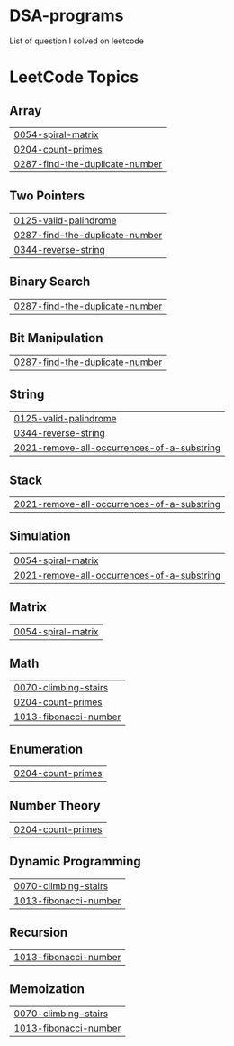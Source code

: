 # DSA-programs
List of question I solved on leetcode
<!---LeetCode Topics Start-->
# LeetCode Topics
## Array
|  |
| ------- |
| [0054-spiral-matrix](https://github.com/codetanmay26-lang/DSA-programs/tree/master/0054-spiral-matrix) |
| [0204-count-primes](https://github.com/codetanmay26-lang/DSA-programs/tree/master/0204-count-primes) |
| [0287-find-the-duplicate-number](https://github.com/codetanmay26-lang/DSA-programs/tree/master/0287-find-the-duplicate-number) |
## Two Pointers
|  |
| ------- |
| [0125-valid-palindrome](https://github.com/codetanmay26-lang/DSA-programs/tree/master/0125-valid-palindrome) |
| [0287-find-the-duplicate-number](https://github.com/codetanmay26-lang/DSA-programs/tree/master/0287-find-the-duplicate-number) |
| [0344-reverse-string](https://github.com/codetanmay26-lang/DSA-programs/tree/master/0344-reverse-string) |
## Binary Search
|  |
| ------- |
| [0287-find-the-duplicate-number](https://github.com/codetanmay26-lang/DSA-programs/tree/master/0287-find-the-duplicate-number) |
## Bit Manipulation
|  |
| ------- |
| [0287-find-the-duplicate-number](https://github.com/codetanmay26-lang/DSA-programs/tree/master/0287-find-the-duplicate-number) |
## String
|  |
| ------- |
| [0125-valid-palindrome](https://github.com/codetanmay26-lang/DSA-programs/tree/master/0125-valid-palindrome) |
| [0344-reverse-string](https://github.com/codetanmay26-lang/DSA-programs/tree/master/0344-reverse-string) |
| [2021-remove-all-occurrences-of-a-substring](https://github.com/codetanmay26-lang/DSA-programs/tree/master/2021-remove-all-occurrences-of-a-substring) |
## Stack
|  |
| ------- |
| [2021-remove-all-occurrences-of-a-substring](https://github.com/codetanmay26-lang/DSA-programs/tree/master/2021-remove-all-occurrences-of-a-substring) |
## Simulation
|  |
| ------- |
| [0054-spiral-matrix](https://github.com/codetanmay26-lang/DSA-programs/tree/master/0054-spiral-matrix) |
| [2021-remove-all-occurrences-of-a-substring](https://github.com/codetanmay26-lang/DSA-programs/tree/master/2021-remove-all-occurrences-of-a-substring) |
## Matrix
|  |
| ------- |
| [0054-spiral-matrix](https://github.com/codetanmay26-lang/DSA-programs/tree/master/0054-spiral-matrix) |
## Math
|  |
| ------- |
| [0070-climbing-stairs](https://github.com/codetanmay26-lang/DSA-programs/tree/master/0070-climbing-stairs) |
| [0204-count-primes](https://github.com/codetanmay26-lang/DSA-programs/tree/master/0204-count-primes) |
| [1013-fibonacci-number](https://github.com/codetanmay26-lang/DSA-programs/tree/master/1013-fibonacci-number) |
## Enumeration
|  |
| ------- |
| [0204-count-primes](https://github.com/codetanmay26-lang/DSA-programs/tree/master/0204-count-primes) |
## Number Theory
|  |
| ------- |
| [0204-count-primes](https://github.com/codetanmay26-lang/DSA-programs/tree/master/0204-count-primes) |
## Dynamic Programming
|  |
| ------- |
| [0070-climbing-stairs](https://github.com/codetanmay26-lang/DSA-programs/tree/master/0070-climbing-stairs) |
| [1013-fibonacci-number](https://github.com/codetanmay26-lang/DSA-programs/tree/master/1013-fibonacci-number) |
## Recursion
|  |
| ------- |
| [1013-fibonacci-number](https://github.com/codetanmay26-lang/DSA-programs/tree/master/1013-fibonacci-number) |
## Memoization
|  |
| ------- |
| [0070-climbing-stairs](https://github.com/codetanmay26-lang/DSA-programs/tree/master/0070-climbing-stairs) |
| [1013-fibonacci-number](https://github.com/codetanmay26-lang/DSA-programs/tree/master/1013-fibonacci-number) |
<!---LeetCode Topics End-->
